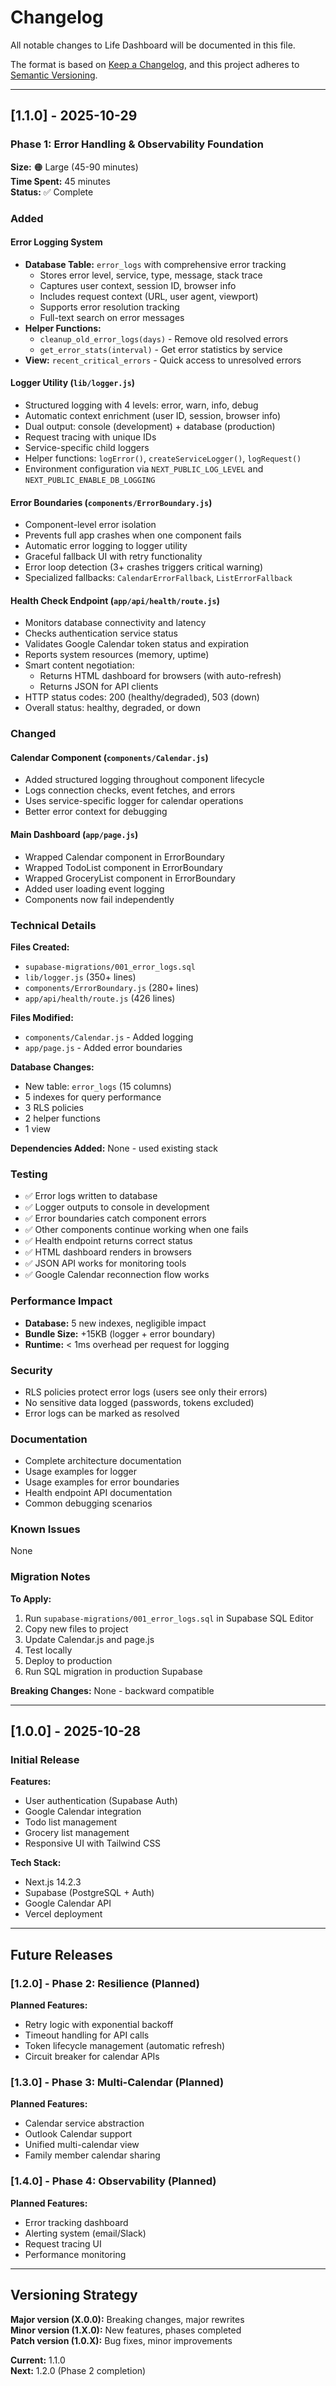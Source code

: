 # Changelog

All notable changes to Life Dashboard will be documented in this file.

The format is based on [Keep a Changelog](https://keepachangelog.com/en/1.0.0/),
and this project adheres to [Semantic Versioning](https://semver.org/spec/v2.0.0.html).

---

## [1.1.0] - 2025-10-29

### Phase 1: Error Handling & Observability Foundation

**Size:** 🟠 Large (45-90 minutes)  
**Time Spent:** 45 minutes  
**Status:** ✅ Complete

### Added

#### Error Logging System
- **Database Table:** `error_logs` with comprehensive error tracking
  - Stores error level, service, type, message, stack trace
  - Captures user context, session ID, browser info
  - Includes request context (URL, user agent, viewport)
  - Supports error resolution tracking
  - Full-text search on error messages
- **Helper Functions:**
  - `cleanup_old_error_logs(days)` - Remove old resolved errors
  - `get_error_stats(interval)` - Get error statistics by service
- **View:** `recent_critical_errors` - Quick access to unresolved errors

#### Logger Utility (`lib/logger.js`)
- Structured logging with 4 levels: error, warn, info, debug
- Automatic context enrichment (user ID, session, browser info)
- Dual output: console (development) + database (production)
- Request tracing with unique IDs
- Service-specific child loggers
- Helper functions: `logError()`, `createServiceLogger()`, `logRequest()`
- Environment configuration via `NEXT_PUBLIC_LOG_LEVEL` and `NEXT_PUBLIC_ENABLE_DB_LOGGING`

#### Error Boundaries (`components/ErrorBoundary.js`)
- Component-level error isolation
- Prevents full app crashes when one component fails
- Automatic error logging to logger utility
- Graceful fallback UI with retry functionality
- Error loop detection (3+ crashes triggers critical warning)
- Specialized fallbacks: `CalendarErrorFallback`, `ListErrorFallback`

#### Health Check Endpoint (`app/api/health/route.js`)
- Monitors database connectivity and latency
- Checks authentication service status
- Validates Google Calendar token status and expiration
- Reports system resources (memory, uptime)
- Smart content negotiation:
  - Returns HTML dashboard for browsers (with auto-refresh)
  - Returns JSON for API clients
- HTTP status codes: 200 (healthy/degraded), 503 (down)
- Overall status: healthy, degraded, or down

### Changed

#### Calendar Component (`components/Calendar.js`)
- Added structured logging throughout component lifecycle
- Logs connection checks, event fetches, and errors
- Uses service-specific logger for calendar operations
- Better error context for debugging

#### Main Dashboard (`app/page.js`)
- Wrapped Calendar component in ErrorBoundary
- Wrapped TodoList component in ErrorBoundary
- Wrapped GroceryList component in ErrorBoundary
- Added user loading event logging
- Components now fail independently

### Technical Details

**Files Created:**
- `supabase-migrations/001_error_logs.sql`
- `lib/logger.js` (350+ lines)
- `components/ErrorBoundary.js` (280+ lines)
- `app/api/health/route.js` (426 lines)

**Files Modified:**
- `components/Calendar.js` - Added logging
- `app/page.js` - Added error boundaries

**Database Changes:**
- New table: `error_logs` (15 columns)
- 5 indexes for query performance
- 3 RLS policies
- 2 helper functions
- 1 view

**Dependencies Added:**
None - used existing stack

### Testing

- ✅ Error logs written to database
- ✅ Logger outputs to console in development
- ✅ Error boundaries catch component errors
- ✅ Other components continue working when one fails
- ✅ Health endpoint returns correct status
- ✅ HTML dashboard renders in browsers
- ✅ JSON API works for monitoring tools
- ✅ Google Calendar reconnection flow works

### Performance Impact

- **Database:** 5 new indexes, negligible impact
- **Bundle Size:** +15KB (logger + error boundary)
- **Runtime:** < 1ms overhead per request for logging

### Security

- RLS policies protect error logs (users see only their errors)
- No sensitive data logged (passwords, tokens excluded)
- Error logs can be marked as resolved

### Documentation

- Complete architecture documentation
- Usage examples for logger
- Usage examples for error boundaries
- Health endpoint API documentation
- Common debugging scenarios

### Known Issues

None

### Migration Notes

**To Apply:**
1. Run `supabase-migrations/001_error_logs.sql` in Supabase SQL Editor
2. Copy new files to project
3. Update Calendar.js and page.js
4. Test locally
5. Deploy to production
6. Run SQL migration in production Supabase

**Breaking Changes:**
None - backward compatible

---

## [1.0.0] - 2025-10-28

### Initial Release

**Features:**
- User authentication (Supabase Auth)
- Google Calendar integration
- Todo list management
- Grocery list management
- Responsive UI with Tailwind CSS

**Tech Stack:**
- Next.js 14.2.3
- Supabase (PostgreSQL + Auth)
- Google Calendar API
- Vercel deployment

---

## Future Releases

### [1.2.0] - Phase 2: Resilience (Planned)

**Planned Features:**
- Retry logic with exponential backoff
- Timeout handling for API calls
- Token lifecycle management (automatic refresh)
- Circuit breaker for calendar APIs

### [1.3.0] - Phase 3: Multi-Calendar (Planned)

**Planned Features:**
- Calendar service abstraction
- Outlook Calendar support
- Unified multi-calendar view
- Family member calendar sharing

### [1.4.0] - Phase 4: Observability (Planned)

**Planned Features:**
- Error tracking dashboard
- Alerting system (email/Slack)
- Request tracing UI
- Performance monitoring

---

## Versioning Strategy

**Major version (X.0.0):** Breaking changes, major rewrites  
**Minor version (1.X.0):** New features, phases completed  
**Patch version (1.0.X):** Bug fixes, minor improvements

**Current:** 1.1.0  
**Next:** 1.2.0 (Phase 2 completion)
